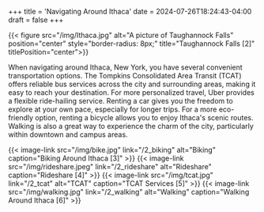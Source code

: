 +++
title = 'Navigating Around Ithaca'
date = 2024-07-26T18:24:43-04:00
draft = false
+++

{{< figure src="/img/Ithaca.jpg" alt="A picture of Taughannock Falls" position="center" style="border-radius: 8px;" title="Taughannock Falls [2]" titlePosition="center">}}

When navigating around Ithaca, New York, you have several convenient transportation options. The Tompkins Consolidated Area Transit (TCAT) offers reliable bus services across the city and surrounding areas, making it easy to reach your destination. For more personalized travel, Uber provides a flexible ride-hailing service. Renting a car gives you the freedom to explore at your own pace, especially for longer trips. For a more eco-friendly option, renting a bicycle allows you to enjoy Ithaca's scenic routes. Walking is also a great way to experience the charm of the city, particularly within downtown and campus areas. 

{{< image-link src="/img/bike.jpg" link="/2_biking" alt="Biking" caption="Biking Around Ithaca [3]" >}}
{{< image-link src="/img/rideshare.jpeg" link="/2_rideshare" alt="Rideshare" caption="Rideshare [4]" >}}
{{< image-link src="/img/tcat.jpg" link="/2_tcat" alt="TCAT" caption="TCAT Services [5]" >}}
{{< image-link src="/img/walking.jpg" link="/2_walking" alt="Walking" caption="Walking Around Ithaca [6]" >}}
